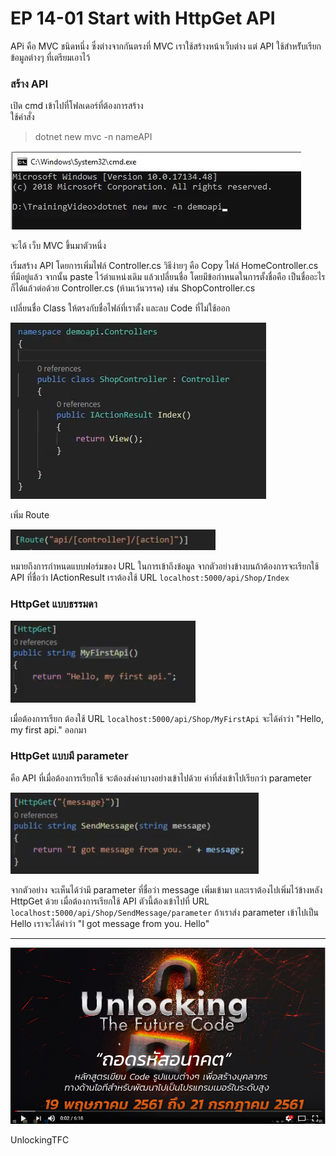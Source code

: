 # EP 14-01 Start with HttpGet API

APi คือ MVC ชนิดหนึ่ง ซึ่งต่างจากกันตรงที่ MVC เราใช้สร้างหน้าเว็บต่าง แต่ API ใช้สำหรัับเรียกข้อมูลต่างๆ ที่เตรียมเอาไว้

### สร้าง API

เปิด cmd  เข้าไปที่โฟลเดอร์ที่ต้องการสร้าง  
ใช้คำสั่ง  

> dotnet new mvc -n nameAPI  

![](images/EP14/140101.PNG)  

จะได้ เว็บ MVC ขึ้นมาตัวหนึ่ง

เริ่มสร้าง API โดยการเพิ่มไฟล์ Controller.cs วิธีง่ายๆ คือ Copy ไฟล์ HomeController.cs ที่มีอยู่แล้ว จากนั้น paste ไว้ตำแหน่งเดิม แล้วเปลี่ยนชื่อ โดยมีข้อกำหนดในการตั้งชื่อคือ เป็นชื่ออะไรก็ได้แล้วต่อด้วย Controller.cs (ห้ามเว้นวรรค) เช่น ShopController.cs

เปลี่ยนชื่อ Class ให้ตรงกับชื่อไฟล์ที่เราตั้ง และลบ Code ที่ไม่ใช้ออก

![](images/EP14/140102.PNG)

เพิ่ม Route  

![](images/EP14/140103.PNG)  

หมายถึงการกำหนดแบบฟอร์มของ URL ในการเข้าถึงข้อมูล จากตัวอย่างข้างบนถ้าต้องการจะเรียกใช้ API ที่ชื่อว่า IActionResult เราต้องใช้ URL `localhost:5000/api/Shop/Index`  

### HttpGet แบบธรรมดา

![](images/EP14/140104.PNG)  

เมื่อต้องการเรียก ต้องใช้ URL `localhost:5000/api/Shop/MyFirstApi` จะได้คำว่า "Hello, my first api." ออกมา

### HttpGet แบบมี parameter

คือ API ที่เมื่อต้องการเรียกใช้ จะต้องส่งค่าบางอย่างเข้าไปด้วย ค่าที่ส่งเข้าไปเรียกว่า parameter  

![](images/EP14/140105.PNG)  

จากตัวอย่าง จะเห็นได้ว่ามี parameter ที่ชื่อว่า message เพิ่มเข้ามา และเราต้องไปเพิ่มไว้ข้างหลัง HttpGet ด้วย เมื่อต้องการเรียกใช้ API ตัวนี้ต้องเข้าไปที่ URL `localhost:5000/api/Shop/SendMessage/parameter` ถ้าเราส่ง parameter เข้าไปเป็น Hello เราจะได้คำว่า "I got message from you. Hello"

* * *

[![IMAGE ALT TEXT HERE](images/EP14/Items.PNG)](https://youtu.be/OntaW4e3QOI)

UnlockingTFC